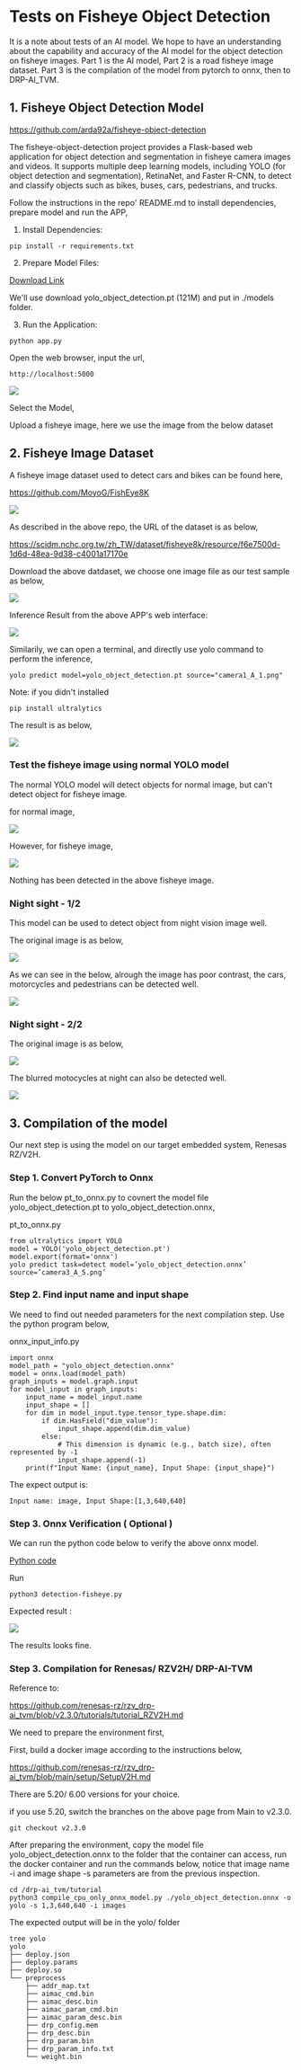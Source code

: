 # Tests on Fisheye Object Detection

It is a note about tests of an AI model. We hope to have an understanding about the capability and accuracy of the AI model for the object detection on fisheye images. Part 1 is the AI model, Part 2 is a road fisheye image dataset. Part 3 is the compilation of the model from pytorch to onnx, then to DRP-AI_TVM.  


## 1. Fisheye Object Detection Model

https://github.com/arda92a/fisheye-object-detection


The fisheye-object-detection project provides a Flask-based web application for object detection and segmentation in fisheye camera images and videos. It supports multiple deep learning models, including YOLO (for object detection and segmentation), RetinaNet, and Faster R-CNN, to detect and classify objects such as bikes, buses, cars, pedestrians, and trucks.


Follow the instructions in the repo' README.md to install dependencies, prepare
model and run the APP,

1. Install Dependencies: 
```
pip install -r requirements.txt
```
2. Prepare Model Files: 

[Download Link](https://drive.google.com/drive/folders/1f5sj08ztjm7DjV1sYxSHa-dVm-vnA56z?usp=sharing) 

We'll use download yolo_object_detection.pt (121M) and put in ./models folder.

3. Run the Application:
```
python app.py
```
Open the web browser, input the url,
```
http://localhost:5000
```

![](images/p01.png)

Select the Model,

Upload a fisheye image, here we use the image from the below dataset 

## 2. Fisheye Image Dataset 

A fisheye image dataset used to detect cars and bikes can be found here,

https://github.com/MoyoG/FishEye8K

![](images/p02.png)

As described in the above repo, the URL of the dataset is as below,

https://scidm.nchc.org.tw/zh_TW/dataset/fisheye8k/resource/f6e7500d-1d6d-48ea-9d38-c4001a17170e

Download the above datdaset, we choose one image file as our test sample as below,

![](images/p03.png)

Inference Result from the above APP's web interface: 

![](images/p04.png)

Similarily, we can open a terminal, and directly use yolo command to perform the inference, 

```
yolo predict model=yolo_object_detection.pt source="camera1_A_1.png"
```

Note: if you didn't installed 
```
pip install ultralytics
```
The result is
as below,

![](images/p05.png)


### Test the fisheye image using normal YOLO model

The normal YOLO model will detect objects for 
normal image, but can't detect object for fisheye image.

for normal image,

![](images/p06.png)

However, for fisheye image,

![](images/p03.png)

Nothing has been detected in the above fisheye image.

### Night sight - 1/2

This model can be used to detect object from night vision image well.

The original image is as below,

![](images/p07-1.png)

As we can see in the below, alrough the image has poor contrast,  the cars, motorcycles and pedestrians can be detected well. 

![](images/p07-2.png)

### Night sight - 2/2

The original image is as below,

![](images/p08-1.png)

The blurred motocycles at night can also be detected well. 

![](images/p08-2.png)


## 3. Compilation of the model

Our next step is using the model on our target embedded system, Renesas RZ/V2H.

### Step 1. Convert PyTorch to Onnx

Run the below pt_to_onnx.py to covnert the model file yolo_object_detection.pt to yolo_object_detection.onnx,

pt_to_onnx.py
```
from ultralytics import YOLO
model = YOLO('yolo_object_detection.pt')
model.export(format='onnx')
yolo predict task=detect model=’yolo_object_detection.onnx’ source=’camera3_A_5.png’ 
```

### Step 2. Find input name and input shape 

We need to find out needed parameters for the next compilation step. Use the python program below,

onnx_input_info.py

```
import onnx
model_path = "yolo_object_detection.onnx"
model = onnx.load(model_path)
graph_inputs = model.graph.input    
for model_input in graph_inputs:
	input_name = model_input.name
	input_shape = []
	for dim in model_input.type.tensor_type.shape.dim:
		if dim.HasField("dim_value"):
			input_shape.append(dim.dim_value)
		else:
			# This dimension is dynamic (e.g., batch size), often represented by -1
			input_shape.append(-1)
	print(f"Input Name: {input_name}, Input Shape: {input_shape}")   

```
The expect output is:
```
Input name: image, Input Shape:[1,3,640,640]
```

### Step 3. Onnx Verification ( Optional )

We can run the python code below to verify the above onnx model.


[Python code ](detection-fisheye.py)

Run
```
python3 detection-fisheye.py  
```

Expected result :

![](images/onnx_result.png)

The results looks fine.

### Step 3. Compilation for Renesas/ RZV2H/ DRP-AI-TVM

Reference to:

https://github.com/renesas-rz/rzv_drp-ai_tvm/blob/v2.3.0/tutorials/tutorial_RZV2H.md

We need to prepare the environment first, 

First, build a docker image according to the instructions below,

https://github.com/renesas-rz/rzv_drp-ai_tvm/blob/main/setup/SetupV2H.md

There are 5.20/ 6.00 versions for your choice.

if you use 5.20, switch the branches on the above page from Main to v2.3.0.

```
git checkout v2.3.0
```

After preparing the environment, copy the model file yolo_object_detection.onnx to the folder that the container can access, run the docker container and run the commands below, notice that image name -i and image shape -s parameters are from the previous inspection.
 
```
cd /drp-ai_tvm/tutorial
python3 compile_cpu_only_onnx_model.py ./yolo_object_detection.onnx -o yolo -s 1,3,640,640 -i images

```

The expected output will be in the yolo/ folder

```
tree yolo
yolo
├── deploy.json
├── deploy.params
├── deploy.so
└── preprocess
    ├── addr_map.txt
    ├── aimac_cmd.bin
    ├── aimac_desc.bin
    ├── aimac_param_cmd.bin
    ├── aimac_param_desc.bin
    ├── drp_config.mem
    ├── drp_desc.bin
    ├── drp_param.bin
    ├── drp_param_info.txt
    └── weight.bin

```



